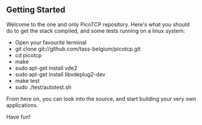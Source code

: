 Getting Started
---------------

Welcome to the one and only PicoTCP repository. Here's what you should do to get the stack compiled, and some tests running on a linux system:

* Open your favourite terminal
* git clone git://github.com/tass-belgium/picotcp.git
* cd picotcp
* make
* sudo apt-get install vde2
* sudo apt-get install libvdeplug2-dev
* make test
* sudo ./test/autotest.sh

From here on, you can look into the source, and start building your very own applications.

Have fun!

